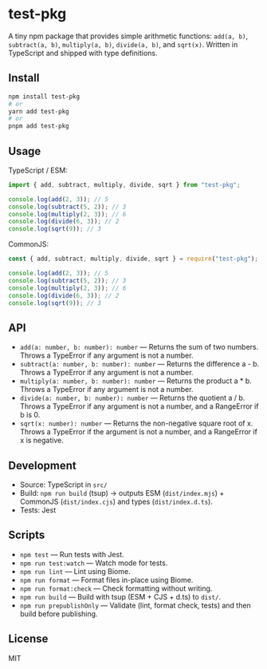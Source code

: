 # test-pkg

A tiny npm package that provides simple arithmetic functions: `add(a, b)`, `subtract(a, b)`, `multiply(a, b)`, `divide(a, b)`, and `sqrt(x)`. Written in TypeScript and shipped with type definitions.

## Install

```bash
npm install test-pkg
# or
yarn add test-pkg
# or
pnpm add test-pkg
```

## Usage

TypeScript / ESM:

```ts
import { add, subtract, multiply, divide, sqrt } from "test-pkg";

console.log(add(2, 3)); // 5
console.log(subtract(5, 2)); // 3
console.log(multiply(2, 3)); // 6
console.log(divide(6, 3)); // 2
console.log(sqrt(9)); // 3
```

CommonJS:

```js
const { add, subtract, multiply, divide, sqrt } = require("test-pkg");

console.log(add(2, 3)); // 5
console.log(subtract(5, 2)); // 3
console.log(multiply(2, 3)); // 6
console.log(divide(6, 3)); // 2
console.log(sqrt(9)); // 3
```

## API

- `add(a: number, b: number): number` — Returns the sum of two numbers. Throws a TypeError if any argument is not a number.
- `subtract(a: number, b: number): number` — Returns the difference a - b. Throws a TypeError if any argument is not a number.
- `multiply(a: number, b: number): number` — Returns the product a * b. Throws a TypeError if any argument is not a number.
- `divide(a: number, b: number): number` — Returns the quotient a / b. Throws a TypeError if any argument is not a number, and a RangeError if b is 0.
- `sqrt(x: number): number` — Returns the non-negative square root of x. Throws a TypeError if the argument is not a number, and a RangeError if x is negative.

## Development

- Source: TypeScript in `src/`
- Build: `npm run build` (tsup) → outputs ESM (`dist/index.mjs`) + CommonJS (`dist/index.cjs`) and types (`dist/index.d.ts`).
- Tests: Jest

## Scripts

- `npm test` — Run tests with Jest.
- `npm run test:watch` — Watch mode for tests.
- `npm run lint` — Lint using Biome.
- `npm run format` — Format files in-place using Biome.
- `npm run format:check` — Check formatting without writing.
- `npm run build` — Build with tsup (ESM + CJS + d.ts) to `dist/`.
- `npm run prepublishOnly` — Validate (lint, format check, tests) and then build before publishing.

## License

MIT
